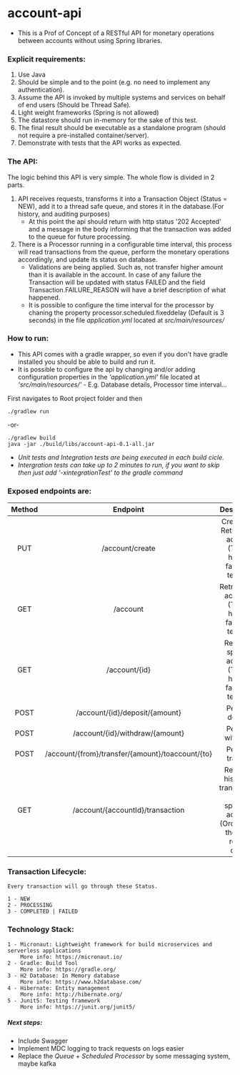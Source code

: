 # account-api
- This is a Prof of Concept of a RESTful API for monetary operations between accounts without using Spring libraries.


### Explicit requirements:
1. Use Java
2. Should be simple and to the point (e.g. no need to implement any authentication).
3. Assume the API is invoked by multiple systems and services on behalf of end users (Should be Thread Safe).
4. Light weight frameworks (Spring is not allowed)
5. The datastore should run in-memory for the sake of this test.
6. The final result should be executable as a standalone program (should not require a
pre-installed container/server).
7. Demonstrate with tests that the API works as expected.

### The API:
The logic behind this API is very simple. 
The whole flow is divided in 2 parts.
1. API receives requests, transforms it into a Transaction Object (Status = NEW), add it to a thread safe queue, and stores it in the database.(For history, and auditing purposes)
	- At this point the api should return with http status '202 Accepted' and a message in the body informing that the transaction was added to the queue for future processing.
2. There is a Processor running in a configurable time interval, this process will read transactions from the queue, perform the monetary operations accordingly, and update its status on database.
	- Validations are being applied. Such as, not transfer higher amount than it is available in the account. In case of any failure the Transaction will be updated with status FAILED and the field Transaction.FAILURE_REASON will have a brief description of what happened.
	- It is possible to configure the time interval for the processor by chaning the property processor.scheduled.fixeddelay (Default is 3 seconds) in the file *application.yml* located at *src/main/resources/*
	
### How to run:
 - This API comes with a gradle wrapper, so even if you don't have gradle installed you should be able to build and run it.
 - It is possible to configure the api by changing and/or adding configuration properties in the *'application.yml'* file located at *'src/main/resources/'* - E.g. Database details, Processor time interval...

First navigates to Root project folder and then
  
    ./gradlew run

-or-

    ./gradlew build
    java -jar ./build/libs/account-api-0.1-all.jar
  
 - *Unit tests and Integration tests are being executed in each build cicle.*
 - *Intergration tests can take up to 2 minutes to run, if you want to skip then just add '-xintegrationTest' to the gradle command*

### Exposed endpoints are:
| Method | Endpoint                                         | Description                                                                               |          
|:------:|:------------------------------------------------:|:-----------------------------------------------------------------------------------------:|
| PUT    | /account/create                                  | Create and Return new account (This is here to facilitate testing)                        |
| GET    | /account                                         | Retrieves all accounts (This is here to facilitate testing)                               |
| GET    | /account/{id}                                    | Retrieves specific account (This is here to facilitate testing)                           |
| POST   | /account/{id}/deposit/{amount}                   | Perform deposit                                                                           |
| POST   | /account/{id}/withdraw/{amount}                  | Perform withdraw                                                                          |
| POST   | /account/{from}/transfer/{amount}/toaccount/{to} | Perform transfer                                                                          | 
| GET    | /account/{accountId}/transaction                 | Retrieves history of transactions for specified account (Ordered by the most recent ones) |


### Transaction Lifecycle:
	Every transaction will go through these Status.
	
	1 - NEW
	2 - PROCESSING
	3 - COMPLETED | FAILED
	
### Technology Stack:

	1 - Micronaut: Lightweight framework for build microservices and serverless applications
		More info: https://micronaut.io/
	2 - Gradle: Build Tool
		More info: https://gradle.org/
	3 - H2 Database: In Memory database
		More info: https://www.h2database.com/
	4 - Hibernate: Entity management
		More info: http://hibernate.org/
	5 - Junit5: Testing framework
		More info: https://junit.org/junit5/
		
##### Next steps:		

  - Include Swagger
  - Implement MDC logging to track requests on logs easier
  - Replace the *Queue + Scheduled  Processor* by some messaging system, maybe kafka

		
